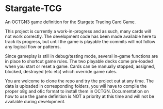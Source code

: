 Stargate-TCG
============

An OCTGN3 game definition for the Stargate Trading Card Game.

This project is currently a work-in-progress and as such, many cards will not work correctly.  The development code has been made available here to track its progress, but until the game is playable the commits will not follow any logical flow or patterns.

Since gameplay is still in debug/testing mode, several in-game functions are in place to shortcut game rules.  The two playable decks come pre-loaded when you start or reset a game.  Cards can be manually stopped, assigned, blocked, destroyed (etc etc) which override game rules.

You are welcome to clone the repo and try the project out at any time.  The data is uploaded in corresponding folders, you will have to compile the proper o8g and o8c format to install them in OCTGN. Documentation on how to use the game definition is NOT a priority at this time and will not be available during development.